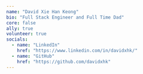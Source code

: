 ```yaml
---
name: "David Xie Han Keong"
bio: "Full Stack Engineer and Full Time Dad"
core: false
ally: true
volunteer: true
socials:
  - name: "LinkedIn"
    href: "https://www.linkedin.com/in/davidxhk/"
  - name: "GitHub"
    href: "https://github.com/davidxhk"
---
```

